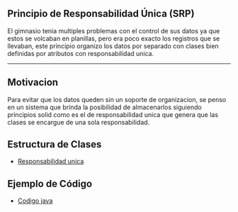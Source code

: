 ## Principio de Responsabilidad Única (SRP)
El gimnasio tenia multiples problemas con el control de sus datos ya que estos se volcaban en planillas, pero era poco exacto los registros que se llevaban, este principio organizo los datos por separado con clases bien definidas por atributos con responsabilidad unica.

---
## Motivacion
Para evitar que los datos queden sin un soporte de organizacion, se penso en un sistema que brinda la posibilidad de almacenarlos siguiendo principios solid como es el de responsabilidad unica que genera que las clases se encargue de una sola responsabilidad.
## Estructura de Clases
* [Responsabilidad unica](socio1.pdf)

## Ejemplo de Código
 * [Codigo java](socio.java)
